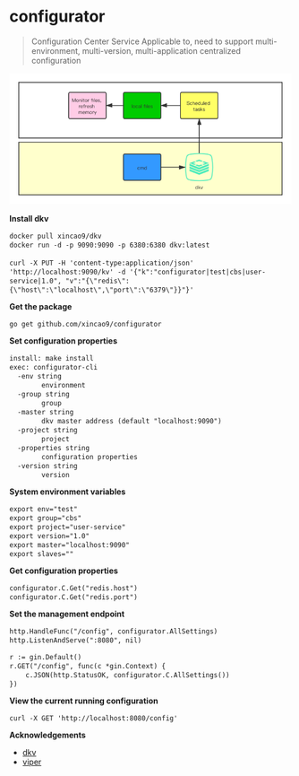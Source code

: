 # configurator

>Configuration Center Service Applicable to, need to support multi-environment, multi-version, multi-application centralized configuration

![architectures](https://raw.githubusercontent.com/xincao9/configurator/master/configurator.png)

**Install dkv**

```
docker pull xincao9/dkv
docker run -d -p 9090:9090 -p 6380:6380 dkv:latest

curl -X PUT -H 'content-type:application/json' 'http://localhost:9090/kv' -d '{"k":"configurator|test|cbs|user-service|1.0", "v":"{\"redis\":{\"host\":\"localhost\",\"port\":\"6379\"}}"}'
```

**Get the package**

```
go get github.com/xincao9/configurator
```
**Set configuration properties**

```
install: make install
exec: configurator-cli
  -env string
    	environment
  -group string
    	group
  -master string
    	dkv master address (default "localhost:9090")
  -project string
    	project
  -properties string
    	configuration properties
  -version string
    	version
```

**System environment variables**

```
export env="test"
export group="cbs"
export project="user-service"
export version="1.0"
export master="localhost:9090"
export slaves=""
```

**Get configuration properties**

```
configurator.C.Get("redis.host")
configurator.C.Get("redis.port")
```

**Set the management endpoint**

```
http.HandleFunc("/config", configurator.AllSettings)
http.ListenAndServe(":8080", nil)
```

```
r := gin.Default()
r.GET("/config", func(c *gin.Context) {
    c.JSON(http.StatusOK, configurator.C.AllSettings())
})
```

**View the current running configuration**

```
curl -X GET 'http://localhost:8080/config'
```

**Acknowledgements**

* [dkv](https://github.com/xincao9/dkv)
* [viper](https://github.com/spf13/viper)
